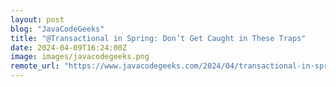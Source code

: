 ```yaml
---
layout: post
blog: "JavaCodeGeeks"
title: "@Transactional in Spring: Don’t Get Caught in These Traps"
date: 2024-04-09T16:24:00Z
image: images/javacodegeeks.png
remote_url: "https://www.javacodegeeks.com/2024/04/transactional-in-spring-dont-get-caught-in-these-traps.html"
---
```

